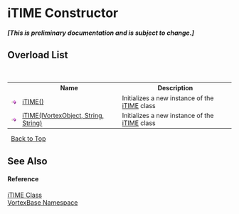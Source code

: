 # iTIME Constructor 
 _**\[This is preliminary documentation and is subject to change.\]**_


## Overload List
&nbsp;<table><tr><th></th><th>Name</th><th>Description</th></tr><tr><td>![Public method](media/pubmethod.gif "Public method")</td><td><a href="M_VortexBase_iTIME__ctor.md">iTIME()</a></td><td>
Initializes a new instance of the <a href="T_VortexBase_iTIME.md">iTIME</a> class</td></tr><tr><td>![Public method](media/pubmethod.gif "Public method")</td><td><a href="M_VortexBase_iTIME__ctor_1.md">iTIME(IVortexObject, String, String)</a></td><td>
Initializes a new instance of the <a href="T_VortexBase_iTIME.md">iTIME</a> class</td></tr></table>&nbsp;
<a href="#itime-constructor">Back to Top</a>

## See Also


#### Reference
<a href="T_VortexBase_iTIME.md">iTIME Class</a><br /><a href="N_VortexBase.md">VortexBase Namespace</a><br />